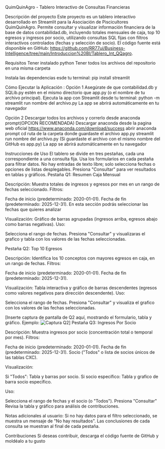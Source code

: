 QuimQuinAgro - Tablero Interactivo de Consultas Financieras

Descripción del proyecto
Este proyecto es un tablero interactivo desarrollado en Streamlit para la Asociación de Piscicultores QuimQuinAgro. Permite consultar y visualizar información financiera de la base de datos contabilidad.db, incluyendo totales mensuales de caja, top 10 egresos y ingresos por socio, utilizando consultas SQL fijas con filtros interactivos controlados (fechas y selección de socio).
El código fuente está disponible en GitHub: https://github.com/RR77ui/Business-Intelligence/tree/main/Introduccion%20BI/Tablero_Int_QQagro.

Requisitos
Tener instalado python
Tener todos los archivos del repositorio en una misma carpeta

Instala las dependencias esde tu terminal:
pip install streamlit 

Cómo Ejecutar la Aplicación :
Opción 1
Asegúrate de que contabilidad.db y SQLib.py estén en el mismo directorio que app.py (o el nombre de tu archivo principal).
Ejecuta la app con Streamlit desde tu terminal:
python -m streamlit run nombre del archivo.py
La app se abrirá automáticamente en tu navegador

Opción 2
Descargar todos los archivos y correrlo desde anaconda prompt(OPCION RECOMENDADA)
Descargar anaconda desde la pagina web oficial https://www.anaconda.com/download/success
abrir anaconda prompt 
cd ruta de la carpeta donde guardaste el archivo app.py 
streamlit run nombre del archivo.py (Si guardaste el archivo con el mismo nombre del GitHub es app.py)
La app se abrirá automáticamente en tu navegador

Instrucciones de Uso
El tablero se divide en tres pestañas, cada una correspondiente a una consulta fija. Usa los formularios en cada pestaña para filtrar datos. No hay entradas de texto libre; solo selecciona fechas o opciones de listas desplegables. Presiona "Consultar" para ver resultados en tablas y gráficos.
Pestaña Q1: Resumen Caja Mensual

Descripción: Muestra totales de ingresos y egresos por mes en un rango de fechas seleccionado.
Filtros:

Fecha de inicio (predeterminado: 2020-01-01).
Fecha de fin (predeterminado: 2025-12-31). 
En esta sección podrás seleccionar las fechas que quieres analizar

Visualización: Gráfico de barras agrupadas (ingresos arriba, egresos abajo como barras negativas).
Uso:

Selecciona el rango de fechas.
Presiona "Consultar" y visualizaras el grafico y tabla con los valores de las fechas seleccionadas.
 

Pestaña Q2: Top 10 Egresos

Descripción: Identifica los 10 conceptos con mayores egresos en caja, en un rango de fechas.
Filtros:

Fecha de inicio (predeterminado: 2020-01-01).
Fecha de fin (predeterminado: 2025-12-31).


Visualización: Tabla interactiva y gráfico de barras descendentes (egresos como valores negativos para dirección descendente).
Uso:

Selecciona el rango de fechas.
Presiona "Consultar" y visualiza el grafico con los valores de las fechas seleccionadas.




[Inserte captura de pantalla de Q2 aquí, mostrando el formulario, tabla y gráfico. Ejemplo: <img src="capturas/q2_ejemplo.png" alt="Captura Q2">]
Pestaña Q3: Ingresos Por Socio

Descripción: Muestra ingresos por socio (concentración total o temporal por mes).
Filtros:

Fecha de inicio (predeterminado: 2020-01-01).
Fecha de fin (predeterminado: 2025-12-31).
Socio ("Todos" o lista de socios únicos de las tablas CXC).


Visualización:

Si "Todos": Tabla y barras por socio.
Si socio específico: Tabla y grafico de barra socio especifico.


Uso:

Selecciona el rango de fechas y el socio (o "Todos").
Presiona "Consultar" Revisa la tabla y gráfico para análisis de contribuciones.


Notas adicionales al usuario:
Si no hay datos para el filtro seleccionado, se muestra un mensaje de "No hay resultados".
Las conclusiones de cada consulta se muestran al final de cada pestaña.

Contribuciones
Si deseas contribuir, descarga el código fuente de GitHub y moldéalo a tu gusto


